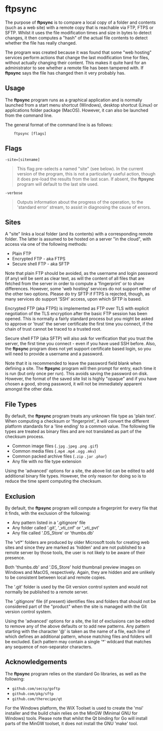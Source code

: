 # ftpsync

The purpose of **ftpsync** is to compare a local copy of a folder and contents (such as a web site) with a remote copy that is reachable via FTP, FTPS or SFTP. Whilst it uses the file modification times and size in bytes to detect changes, it then computes a "hash" of the actual file contents to detect whether the file has really changed.

The program was created because it was found that some "web hosting" services perform actions that change the last modification time for files, without actually changing their content. This makes it quite hard for an administrator to see whether a remote file has been tampered with. If **ftpsync** says the file has changed then it very probably has.

## Usage

The **ftpsync** program runs as a graphical application and is normally launched from a start menu shortcut (Windows), desktop shortcut (Linux) or applications folder package (MacOS). However, it can also be launched from the command line.

The general format of the command line is as follows:

        ftpsync [flags]

## Flags

`-site=[sitename]`

> This flag pre-selects a named "site" (see below). In the current version of the program, this is not a particularly useful action, though it does pre-load the results from the last scan. If absent, the **ftpsync** program will default to the last site used.

`-verbose`

> Outputs information about the progress of the operation, to the 'standard error' stream, to assist in diagnosing the cause of errors.

## Sites

A "site" links a local folder (and its contents) with a corresponding remote folder. The latter is assumed to be hosted on a server "in the cloud", with access via one of the following methods:

* Plain FTP
* Encrypted FTP - aka FTPS
* Secure shell FTP - aka SFTP

Note that plain FTP should be avoided, as the username and login password (if any) will be sent as clear text, as will the content of all files that are fetched from the server in order to compute a 'fingerprint' or to show differences. However, some 'web hosting' services do not support either of the other two options. Please do try SFTP if FTPS is rejected, though, as many services do support 'SSH' access, upon which SFTP is based.

Encrypted FTP (aka FTPS) is implemented as FTP over TLS with explicit negotiation of the TLS encryption after the basic FTP session has been opened. This is normally a fairly standard process but you might be asked to approve or 'trust' the server certificate the first time you connect, if the chain of trust cannot be traced to a trusted root.

Secure shell FTP (aka SFTP) will also ask for verification that you trust the server, the first time you connect - even if you have used SSH before. Also, the **ftpsync** program does not yet support certificate based login, so you will need to provide a username and a password.

Note that it is recommended to leave the password field blank when defining a site. The **ftpsync** program will then prompt for entry, each time it is run (but only once per run). This avoids saving the password on disk. However, the format of the saved site list is highly "opaque" and if you have chosen a good, strong password, it will not be immediately apparent amongst the other data.

## File Types

By default, the **ftpsync** program treats any unknown file type as 'plain text'. When computing a checksum or 'fingerprint', it will convert the different platform standards for a 'line ending' to a common value. The following file types are treated as binary files and are not translated as part of
the checksum process.

* Common image files (`.jpg` `.jpeg` `.png` `.gif`)
* Common media files (`.mp4` `.mp4` `.ogg` `.mkv`)
* Common packed archive files (`.zip` `.jar` `.phar`)
* Any file with no file type extension

Using the 'advanced' options for a site, the above list can be edited to add additional binary file types. However, the only reason for doing so is to reduce the time spent computing the checksum.

## Exclusion

By default, the **ftpsync** program will compute a fingerprint for every file that it finds, with the exclusion of the following:

* Any pattern listed in a '.gitignore' file
* Any folder called '.git', '_vti_cnf' or '_vti_pvt'
* Any file called '.DS_Store' or 'thumbs.db'

The '_vti_*' folders are produced by older Microsoft tools for creating web sites and since they are marked as 'hidden' and are not published to a remote server by those tools, the user is not likely to be aware of their presence.

Both 'thumbs.db' and '.DS_Store' hold thumbnail preview images on Windows and MacOS, respectively. Again, they are hidden and are unlikely to be consistent between local and remote copies.

The '.git' folder is used by the Git version control system and would not normally be published to a remote server.

The '.gitignore' file (if present) identifies files and folders that should not be considered part of the "product" when the site is managed with the Git version control system.

Using the 'advanced' options for a site, the list of exclusions can be edited to remove any of the above defaults or to add new patterns. Any pattern starting with the character '@' is taken as the name of a file, each line of which defines an additional pattern, whose matching files and folders will be excluded. Each pattern may contain a single '*' wildcard that matches any sequence of non-separator characters.

## Acknowledgements

The **ftpsync** program relies on the standard Go libraries, as well as the following:

* `github.com/secsy/goftp`
* `github.com/pkg/sftp`
* `github.com/therecipe/qt`

For the Windows platform, the WiX Toolset is used to create the 'msi' installer and the build chain relies on the MinGW (Minimal GNU for Windows) tools. Please note that whilst the Qt binding for Go will install parts of the MinGW toolset, it does not install the GNU 'make' tool.